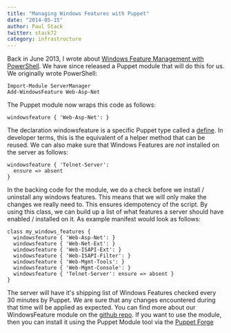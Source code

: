 ```yaml
---
title: "Managing Windows Features with Puppet"
date: "2014-05-15"
author: Paul Stack
twitter: stack72
category: infrastructure
---
```


Back in June 2013, I wrote about [Windows Feature Management with PowerShell](/blog/2013/06/14/windows-feature-management-with-powershell/). We have since released a Puppet module that will do this for us. We originally wrote PowerShell:

    Import-Module ServerManager
    Add-WindowsFeature Web-Asp-Net

The Puppet module now wraps this code as follows:

    windowsfeature { 'Web-Asp-Net': }

The declaration windowsfeature is a specific Puppet type called a [define](http://docs.puppetlabs.com/learning/definedtypes.html). In developer terms, this is the equivalent of a helper method that can be reused. We can also make sure that Windows Features are _not_ installed on the server as follows:

    windowsfeature { 'Telnet-Server':
      ensure => absent
    }

In the backing code for the module, we do a check before we install / uninstall any windows features. This means that we will only make the changes we really need to. This ensures idempotency of the script. By using this class, we can build up a list of what features a server should have enabled / installed on it. As example manifest would look as follows:

    class my_windows_features {
      windowsfeature { 'Web-Asp-Net': }
      windowsfeature { 'Web-Net-Ext': }
      windowsfeature { 'Web-ISAPI-Ext': }
      windowsfeature { 'Web-ISAPI-Filter': }
      windowsfeature { 'Web-Mgmt-Tools': }
      windowsfeature { 'Web-Mgmt-Console': }
      windowsfeature { 'Telnet-Server': ensure => absent }
    }

The server will have it's shipping list of Windows Features checked every 30 minutes by Puppet. We are sure that any changes encountered during that time will be applied as expected. You can find more about our WindowsFeature module on the [github repo](http://github.com/opentable/puppet-windowsfeature). If you want to use the module, then you can install it using the Puppet Module tool via the [Puppet Forge](http://forge.puppetlabs.com/opentable/windowsfeature)
